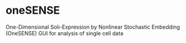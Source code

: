 # oneSENSE
One-Dimensional Soli-Expression by Nonlinear Stochastic Embedding (OneSENSE) GUI for analysis of single cell data
